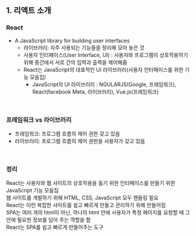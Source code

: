 ## 1. 리액트 소개  
### React  
- A JavaScript library for building user interfaces   
  * 라이브러리: 자주 사용되는 기능들을 정리해 모아 놓은 것   
  * 사용자 인터페이스(User Interface, UI) : 사용자와 프로그램이 상호작용하기 위해 중간에서 서로 간의 입력과 출력을 제어해줌   
  * React는 JavaScript의 대표적인 UI 라이브러리(사용자 인터페이스를 위한 기능 모음집)   
    - JavaScript의 UI 라이브러리 : NGULARJS(Google, 프레임워크), React(facebook Meta, 라이브러리), Vue.js(프레임워크)   
<br>

### 프레임워크 vs 라이브러리   
  - 프레임워크: 프로그램 흐름의 제어 권한 갖고 있음   
  - 라이브러리: 프로그램 흐름의 제어 권한을 사용자가 갖고 있음   
<br>

### 정리   
React는 사용자와 웹 사이트의 상호작용을 돕기 위한 인터페이스를 만들기 위한 JavaScript 기능 모음집   
웹 사이트를 개발하기 위해 HTML, CSS, JavaScript 모두 핸들링 필요   
React는 이런 복잡한 사이트를 쉽고 빠르게 만들고 관리하기 위해 만들어짐   
SPA는 여러 개의 html이 아닌, 하나의 html 안에 사용자가 특정 페이지를 요청할 때 그 안에 필요한 정보를 담아 주는 역할을 함   
React는 SPA를 쉽고 빠르게 만들어주는 도구   
